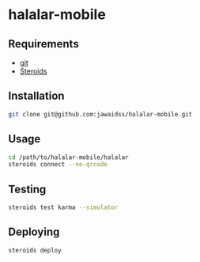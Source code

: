 # halalar-mobile

## Requirements

* [git](http://www.git-scm.com/)
* [Steroids](https://academy.appgyver.com/installwizard/)

## Installation

```bash
git clone git@github.com:jawaidss/halalar-mobile.git
```

## Usage

```bash
cd /path/to/halalar-mobile/halalar
steroids connect --no-qrcode
```

## Testing

```bash
steroids test karma --simulator
```

## Deploying

```bash
steroids deploy
```